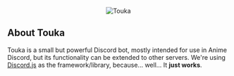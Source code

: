 <p align="center">
<img src="http://i.imgur.com/ncOhCbX.png" alt="Touka"></img><br />
</p>

## About Touka
Touka is a small but powerful Discord bot, mostly intended for use in Anime Discord, but its functionality can be extended to other servers. We're using [Discord.js](https://discord.js.org/#/) as the framework/library, because... well... It **just works**.


